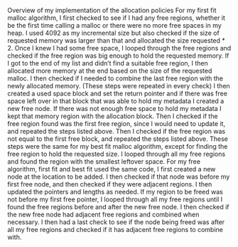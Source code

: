 Overview of my implementation of the allocation policies
For my first fit malloc algorithm, I first checked to see if I had any free regions, whether it be the first time calling a malloc or there were no more free spaces in my heap. I used 4092 as my incremental size but also checked if the size of requested memory was larger than that and allocated the size requested * 2. Once I knew I had some free space, I looped through the free regions and checked if the free region was big enough to hold the requested memory. If I got to the end of my list and didn’t find a suitable free region, I then allocated more memory at the end based on the size of the requested malloc. I then checked if I needed to combine the last free region with the newly allocated memory. (These steps were repeated in every check) I then created a used space block and set the return pointer and if there was free space left over in that block that was able to hold my metadata I created a new free node. If there was not enough free space to hold my metadata I kept that memory region with the allocation block. Then I checked if the free region found was the first free region, since I would need to update it, and repeated the steps listed above. Then I checked if the free region was not equal to the first free block, and repeated the steps listed above.
These steps were the same for my best fit malloc algorithm, except for finding the free region to hold the requested size. I looped through all my free regions and found the region with the smallest leftover space.
For my free algorithm, first fit and best fit used the same code, I first created a new node at the location to be added. I then checked if that node was before my first free node, and then checked if they were adjacent regions. I then updated the pointers and lengths as needed. If my region to be freed was not before my first free pointer, I looped through all my free regions until I found the free regions before and after the new free node. I then checked if the new free node had adjacent free regions and combined when necessary. I then had a last check to see if the node being freed was after all my free regions and checked if it has adjacent free regions to combine with.
